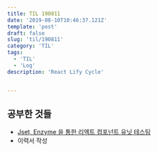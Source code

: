 ```yaml
---
title: TIL 190811 
date: '2019-08-10T10:46:37.121Z'
template: 'post'
draft: false
slug: 'til/190811'
category: 'TIL'
tags:
  - 'TIL'
  - 'Log'
description: 'React Lify Cycle'


---
```


## 공부한 것들

- [Jset, Enzyme 을 통한 리엑트 컴포넌트 유닛 테스팅](https://velopert.com/3587)
- 이력서 작성 

